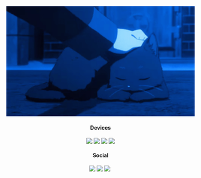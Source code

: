 <div align="center">
  <img src="Kitty.gif" alt="Kitty" width="600"/>
</div>

<h4 align=center>Devices</h4>
<p align=center>
<a href="https://www.mi.com/global/product/redmi-note-13-pro/"><img src="https://img.shields.io/badge/Redmi%20Note%2013%20Pro-ff6700?style=flat-square&logo=xiaomi&logoColor=FFFFFF"></a>
<a href="https://www.mi.com/ru/miui"><img src="https://img.shields.io/badge/MIUI-fccf03?style=flat-square&logo=Android&logoColor=ffffff"></a>
<a href="https://ru.m.wikipedia.org/wiki/Redmi_9C"><img src="https://img.shields.io/badge/Redmi%209C%20NFC-ff6700?style=flat-square&logo=xiaomi&logoColor=FFFFFF"></a>
<a href="https://github.com/LineageOS"><img src="https://img.shields.io/badge/LineageOS-fccf03?style=flat-square&logo=lineageos&logoColor=ffffff"></a>

<h4 align=center>Social</h4>
<p align=center>
<a href="https://t.me/Im_Tensh1"><img src="https://img.shields.io/badge/Telegram-2CA5E0?style=flat-square&logo=telegram&logoColor=ffffff"></a>
<a href="mailto:yaitztensh1@gmail.com?subject=Тема письма&body=Текст сообщения"><img src="https://img.shields.io/badge/Gmail-D14836?style=flat-square&logo=gmail&logoColor=ffffff"></a>
<a href="http:/san0m.github.io/"><img src="https://img.shields.io/badge/Website-000000?style=flat-square&logo=About.me&logoColor=white"></a>
<a href="link"><img scr="link"></a>
